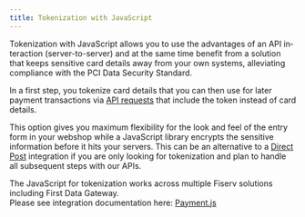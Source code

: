 ```yaml
---
title: Tokenization with JavaScript
---
```


<span><span><span><span lang="EN-US"><span>Tokenization with JavaScript allows you to use the advantages of an API interaction (server-to-server) and at the same time benefit from a solution that keeps sensitive card details away from&nbsp;your own systems, alleviating compliance with the PCI Data Security Standard.</span></span></span></span></span>

In a first step, you tokenize card details that you can then use for later payment transactions via [API requests][1]&nbsp;that include the token instead of card details.

This option&nbsp;gives you maximum flexibility for the look and feel of the entry form in your webshop while a JavaScript library encrypts the sensitive information before it hits your servers. This can be an alternative to a [Direct Post][2]&nbsp;integration if you are only looking for tokenization and plan to handle all subsequent steps with our APIs.

The JavaScript for tokenization works across multiple Fiserv solutions including First Data Gateway.  
Please see integration documentation here: [Payment.js][3]

 [1]: https://docs.firstdata.com/org/gateway/node/326
 [2]: https://docs.firstdata.com/org/gateway/node/350
 [3]: https://docs.paymentjs.firstdata.com/

